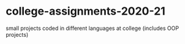 # college-assignments-2020-21
small projects coded in different languages at college (includes OOP projects)

